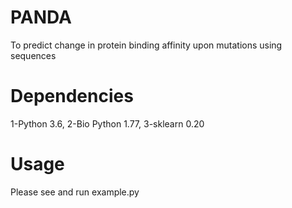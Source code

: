 # PANDA
To predict change in protein binding affinity upon mutations using sequences

# Dependencies
1-Python 3.6, 
2-Bio Python 1.77,
3-sklearn 0.20

# Usage
Please see and run example.py
